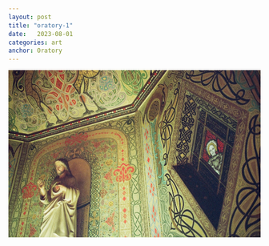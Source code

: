 ```yaml
---
layout: post
title: "oratory-1"
date:   2023-08-01
categories: art
anchor: Oratory
---
```


![oratory-1](/img/arts/nikon-fm/batch-2-colour/oratory-1.jpg)
